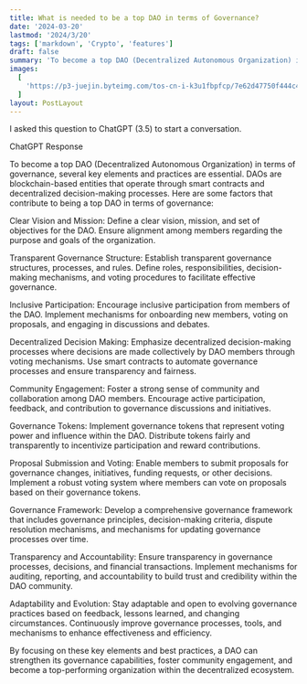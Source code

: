 ```yaml
---
title: What is needed to be a top DAO in terms of Governance?
date: '2024-03-20'
lastmod: '2024/3/20'
tags: ['markdown', 'Crypto', 'features']
draft: false
summary: 'To become a top DAO (Decentralized Autonomous Organization) in terms of governance, several key elements and practices are essential. '
images:
  [
    'https://p3-juejin.byteimg.com/tos-cn-i-k3u1fbpfcp/7e62d47750f444c4a6bc73cb8d8c2427~tplv-k3u1fbpfcp-watermark.image?',
  ]
layout: PostLayout
---
```


I asked this question to ChatGPT (3.5) to start a conversation.

ChatGPT Response

To become a top DAO (Decentralized Autonomous Organization) in terms of governance, several key elements and practices are essential. DAOs are blockchain-based entities that operate through smart contracts and decentralized decision-making processes. Here are some factors that contribute to being a top DAO in terms of governance:

Clear Vision and Mission: Define a clear vision, mission, and set of objectives for the DAO. Ensure alignment among members regarding the purpose and goals of the organization.

Transparent Governance Structure: Establish transparent governance structures, processes, and rules. Define roles, responsibilities, decision-making mechanisms, and voting procedures to facilitate effective governance.

Inclusive Participation: Encourage inclusive participation from members of the DAO. Implement mechanisms for onboarding new members, voting on proposals, and engaging in discussions and debates.

Decentralized Decision Making: Emphasize decentralized decision-making processes where decisions are made collectively by DAO members through voting mechanisms. Use smart contracts to automate governance processes and ensure transparency and fairness.

Community Engagement: Foster a strong sense of community and collaboration among DAO members. Encourage active participation, feedback, and contribution to governance discussions and initiatives.

Governance Tokens: Implement governance tokens that represent voting power and influence within the DAO. Distribute tokens fairly and transparently to incentivize participation and reward contributions.

Proposal Submission and Voting: Enable members to submit proposals for governance changes, initiatives, funding requests, or other decisions. Implement a robust voting system where members can vote on proposals based on their governance tokens.

Governance Framework: Develop a comprehensive governance framework that includes governance principles, decision-making criteria, dispute resolution mechanisms, and mechanisms for updating governance processes over time.

Transparency and Accountability: Ensure transparency in governance processes, decisions, and financial transactions. Implement mechanisms for auditing, reporting, and accountability to build trust and credibility within the DAO community.

Adaptability and Evolution: Stay adaptable and open to evolving governance practices based on feedback, lessons learned, and changing circumstances. Continuously improve governance processes, tools, and mechanisms to enhance effectiveness and efficiency.

By focusing on these key elements and best practices, a DAO can strengthen its governance capabilities, foster community engagement, and become a top-performing organization within the decentralized ecosystem.
